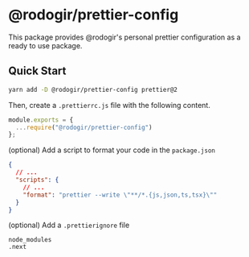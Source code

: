 # @rodogir/prettier-config

This package provides @rodogir's personal prettier configuration as a ready to use package.

## Quick Start

```bash
yarn add -D @rodogir/prettier-config prettier@2
```

Then, create a `.prettierrc.js` file with the following content.

```js
module.exports = {
  ...require("@rodogir/prettier-config")
};
```

(optional) Add a script to format your code in the `package.json`

```json
{
  // ...
  "scripts": {
    // ...
    "format": "prettier --write \"**/*.{js,json,ts,tsx}\""
  }
}
```

(optional) Add a `.prettierignore` file

```
node_modules
.next
```
